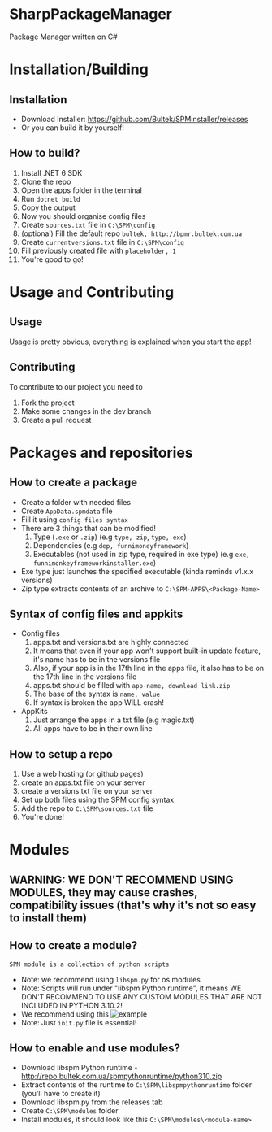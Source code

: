 # SharpPackageManager
Package Manager written on C#


# Installation/Building

## Installation
  * Download Installer: https://github.com/Bultek/SPMinstaller/releases
  * Or you can build it by yourself!
## How to build?
  1. Install .NET 6 SDK
  2. Clone the repo
  3. Open the apps folder in the terminal
  5. Run ```dotnet build```
  6. Copy the output
  7. Now you should organise config files
  8. Create ```sources.txt``` file in ```C:\SPM\config```
  9. (optional) Fill the default repo ```bultek, http://bpmr.bultek.com.ua```
  10. Create ```currentversions.txt``` file in ```C:\SPM\config```
  11. Fill previously created file with ```placeholder, 1```
  12. You're good to go!

# Usage and Contributing

## Usage
  Usage is pretty obvious, everything is explained when you start the app!
## Contributing
  To contribute to our project you need to
  1. Fork the project
  2. Make some changes in the dev branch
  3. Create a pull request

# Packages and repositories

## How to create a package
 * Create a folder with needed files
 * Create ```AppData.spmdata``` file
 * Fill it using ``config files syntax``
 * There are 3 things that can be modified!
    1. Type (```.exe``` or ```.zip```) (e.g ```type, zip```, ```type, exe```)
    2. Dependencies (e.g ```dep, funnimoneyframework```)
    3. Executables (not used in zip type, required in exe type) (e.g ```exe, funnimonkeyframeworkinstaller.exe```)
 * Exe type just launches the specified executable (kinda reminds v1.x.x versions)
 * Zip type extracts contents of an archive to ```C:\SPM-APPS\<Package-Name>```
## Syntax of config files and appkits
   * Config files
      1. apps<reponame>.txt and versions<reponame>.txt are highly connected
      2. It means that even if your app won't support built-in update feature, it's name has to be in the versions file
      3. Also, if your app is in the 17th line in the apps file, it also has to be on the 17th line in the versions file
      4. apps.txt should be filled with ```app-name, download link.zip```
      5. The base of the syntax is ```name, value```
      6. If syntax is broken the app WILL crash!
   * AppKits
      1. Just arrange the apps in a txt file (e.g magic.txt)
      2. All apps have to be in their own line
      
## How to setup a repo
 1. Use a web hosting (or github pages)
 2. create an apps.txt file on your server
 3. create a versions.txt file on your server
 4. Set up both files using the SPM config syntax
 5. Add the repo to ```C:\SPM\sources.txt``` file
 6. You're done!
 
 # Modules
 
 ## WARNING: WE DON'T RECOMMEND USING MODULES, they may cause crashes, compatibility issues (that's why it's not so easy to install them)
 ## How to create a module?
    SPM module is a collection of python scripts
  * Note: we recommend using ```libspm.py``` for os modules
  * Note: Scripts will run under "libspm Python runtime", it means WE DON'T RECOMMEND TO USE ANY CUSTOM MODULES THAT ARE NOT INCLUDED IN PYTHON 3.10.2!
  * We recommend using this ![example](https://github.com/mrquantumoff/supersimplebackups-spm-module)
  * Note: Just ```init.py``` file is essential!
 ## How to enable and use modules?
  * Download libspm Python runtime - http://repo.bultek.com.ua/spmpythonruntime/python310.zip
  * Extract contents of the runtime to ```C:\SPM\libspmpythonruntime``` folder (you'll have to create it)
  * Download libspm.py from the releases tab
  * Create ```C:\SPM\modules``` folder
  * Install modules, it should look like this ```C:\SPM\modules\<module-name>``` 
 
